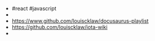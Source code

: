 - #react #javascript
-
- https://www.github.com/louiscklaw/docusaurus-playlist
- https://github.com/louiscklaw/iota-wiki
-
